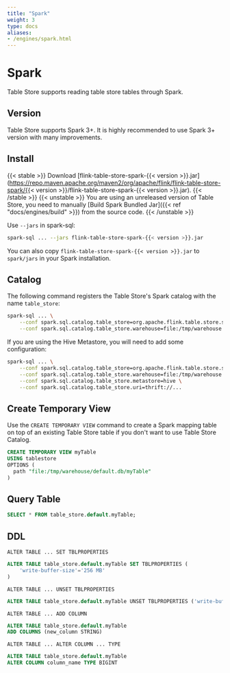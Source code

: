 ```yaml
---
title: "Spark"
weight: 3
type: docs
aliases:
- /engines/spark.html
---
```

<!--
Licensed to the Apache Software Foundation (ASF) under one
or more contributor license agreements.  See the NOTICE file
distributed with this work for additional information
regarding copyright ownership.  The ASF licenses this file
to you under the Apache License, Version 2.0 (the
"License"); you may not use this file except in compliance
with the License.  You may obtain a copy of the License at

  http://www.apache.org/licenses/LICENSE-2.0

Unless required by applicable law or agreed to in writing,
software distributed under the License is distributed on an
"AS IS" BASIS, WITHOUT WARRANTIES OR CONDITIONS OF ANY
KIND, either express or implied.  See the License for the
specific language governing permissions and limitations
under the License.
-->

# Spark

Table Store supports reading table store tables through Spark.

## Version

Table Store supports Spark 3+. It is highly recommended to use Spark 3+ version with many improvements.

## Install

{{< stable >}}
Download [flink-table-store-spark-{{< version >}}.jar](https://repo.maven.apache.org/maven2/org/apache/flink/flink-table-store-spark/{{< version >}}/flink-table-store-spark-{{< version >}}.jar).
{{< /stable >}}
{{< unstable >}}
You are using an unreleased version of Table Store, you need to manually [Build Spark Bundled Jar]({{< ref "docs/engines/build" >}}) from the source code.
{{< /unstable >}}

Use `--jars` in spark-sql:
```bash
spark-sql ... --jars flink-table-store-spark-{{< version >}}.jar
```

You can also copy `flink-table-store-spark-{{< version >}}.jar` to `spark/jars` in your Spark installation.

## Catalog

The following command registers the Table Store's Spark catalog with the name `table_store`:

```bash
spark-sql ... \
    --conf spark.sql.catalog.table_store=org.apache.flink.table.store.spark.SparkCatalog \
    --conf spark.sql.catalog.table_store.warehouse=file:/tmp/warehouse
```

If you are using the Hive Metastore, you will need to add some configuration:

```bash
spark-sql ... \
    --conf spark.sql.catalog.table_store=org.apache.flink.table.store.spark.SparkCatalog \
    --conf spark.sql.catalog.table_store.warehouse=file:/tmp/warehouse \
    --conf spark.sql.catalog.table_store.metastore=hive \
    --conf spark.sql.catalog.table_store.uri=thrift://...
```

## Create Temporary View

Use the `CREATE TEMPORARY VIEW` command to create a Spark mapping table on top of
an existing Table Store table if you don't want to use Table Store Catalog.

```sql
CREATE TEMPORARY VIEW myTable
USING tablestore
OPTIONS (
  path "file:/tmp/warehouse/default.db/myTable"
)
```

## Query Table

```sql
SELECT * FROM table_store.default.myTable;
```

## DDL

`ALTER TABLE ... SET TBLPROPERTIES`
```sql
ALTER TABLE table_store.default.myTable SET TBLPROPERTIES (
    'write-buffer-size'='256 MB'
)
```

`ALTER TABLE ... UNSET TBLPROPERTIES`
```sql
ALTER TABLE table_store.default.myTable UNSET TBLPROPERTIES ('write-buffer-size')
```

`ALTER TABLE ... ADD COLUMN`
```sql
ALTER TABLE table_store.default.myTable
ADD COLUMNS (new_column STRING)
```

`ALTER TABLE ... ALTER COLUMN ... TYPE`
```sql
ALTER TABLE table_store.default.myTable
ALTER COLUMN column_name TYPE BIGINT
```
